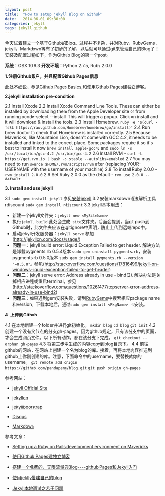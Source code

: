 ```yaml
---
layout: post
title:  "How to setup jekyll Blog on Github"
date:   2014-06-01 09:30:00
categories: jekyll
tags: jekyll github
---
```


今天试着建立一个基于Github的Blog。过程并不复杂，并对Ruby，RubyGems，jekyll，Markdown等有了初步的了解，以后就可以通过git来管理自己的Blog了！安装及配置过程如下，作为Github Blog的第一个post。

**系统**：OSX 10.9.3
**开发环境**：Python 2.7.5, Ruby 2.0.0

**1.注册Github账户，并且配置Github Pages信息**

此处不细说，参见[Github Pages Basics](https://help.github.com/categories/20/articles),和[使用Github Pages建独立博客](http://beiyuu.com/github-pages/)。

**2.jekyll installation pre-condition**

2.1 Install Xcode
2.2 Install Xcode Command Line Tools. These can either be installed by downloading them from the Apple Developer site or from running xcode-select --install. This will trigger a popup. Click on install and it will download & install the tools.
2.3 Install Homebrew. ```ruby -e "$(curl -fsSL https://raw.github.com/Homebrew/homebrew/go/install)"```
2.4 Run brew doctor to check that Homebrew is installed correctly.
2.5 Because Mavericks, like Mountaion Lion, doesn't come with GCC 4.2, it needs to be installed and linked
    to the correct place. Some packages require it so it's best to install it now ```brew install apple-gcc42``` and
    ```sudo ln -s /usr/local/bin/gcc-4.2 /usr/bin/gcc-4.2```
2.6 Install RVM - ```curl -L https://get.rvm.io | bash -s stable --autolibs=enabled```
2.7 You may need to run ```source $HOME/.rvm/scripts/rvm``` after (replacing YOUR-USERNAME with the username of your machine)
2.8 To install Ruby 2.0.0 - ```rvm install 2.0.0```
2.9 Set Ruby 2.0.0 as the default - ```rvm use 2.0.0 --default```

**3. Install and use jekyll**

3.1 ```sudo gem install jekyll``` 参见[安装jekyll](http://jekyllcn.com/docs/installation/)
3.2 安装markdown语法解析工具rdiscount ```sudo gem install rdiscount```
3.3 jekyll基本用法：

* 新建一个jekyll文件夹：```jekyll new <MySiteName>```
* 执行```jekyll build```.此处会生成```_site```文件夹。后面会提到，当git push到Github时，此文件夹应该在.gitignore中声明，防止上传到远端repo中。
* 启动jekyll开发服务器：```jekyll serve``` 参加(http://jekyllcn.com/docs/usage/)
* **问题一**：jekyll build error: Liquid Exception Failed to get header. 解决方法是卸载pygments.rb 0.5.4版本 ```sudo gem uninstall pygments.rb```，安装pygments.rb 0.5.0版本 ```sudo gem install pygments.rb --version "=0.5.0"```。参见(http://stackoverflow.com/questions/17816499/jekyll-on-windows-liquid-exception-failed-to-get-header)
* **问题二**：jekyll serve error: Address already in use - bind(2). 解决办法是关掉相应进程或重启terminal，参见(http://stackoverflow.com/questions/10261477/tcpserver-error-address-already-in-use-bind2)
* **问题三**：如果遇到gem安装失败，请到[RubyGems](http://rubygems.org/)中搜索相应package name和version，下载本地后，通过```sudo gem install <PkgName> -l```安装。

**4. 上传到Github**

4.1 在本地新建一个folder并进行git初始化。
    ```mkdir blog```
    ```cd blog```
    ```git init```
4.2 创建一个没有父节点的分支gh-pages。因为github规定，只有该分支中的页面，才会生成网页文件。以下所有动作，都在该分支下完成。
    ```git checkout --orphan gh-pages```
4.3 将第三步中生成的内容copy到blog目录下。
4.4 前往github的网站，在网站上创建一个名为blog的库。接着，再将本地内容推送到github上你刚创建的库。注意，下面命令中的username，要替换成你的username。
    ```git remote add origin https://github.com/pandapeng/blog.git```
    ```git push origin gh-pages```


参考网站：

* [jekyll Official Site](http://jekyllrb.com/)

* [jekyllcn](http://jekyllcn.com/)

* [jekyllbootstrap](http://jekyllbootstrap.com/)

* [Disqus](http://disqus.com/)

* [Markdown](http://daringfireball.net/projects/markdown/)

参考文章：

* [Setting up a Ruby on Rails development environment on Mavericks](http://dean.io/setting-up-a-ruby-on-rails-development-environment-on-mavericks/)

* [使用Github Pages建独立博客](http://beiyuu.com/github-pages/)

* [搭建一个免费的，无限流量的Blog----github Pages和Jekyll入门](http://www.ruanyifeng.com/blog/2012/08/blogging_with_jekyll.html)

* [使用jeklly搭建自己的blog](http://jolestar.com/use-jekyll-as-blog/)

* [Jekyll本地调试之若干问题](http://chxt6896.github.io/blog/2012/02/13/blog-jekyll-native.html)
